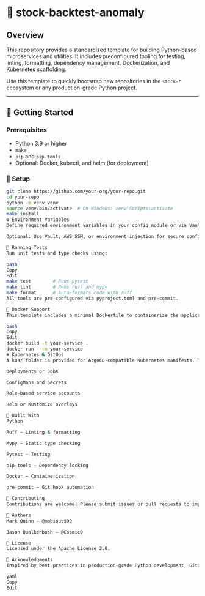 # 🧱 stock-backtest-anomaly

## Overview

This repository provides a standardized template for building Python-based
microservices and utilities. It includes preconfigured tooling for testing,
linting, formatting, dependency management, Dockerization, and Kubernetes
scaffolding.

Use this template to quickly bootstrap new repositories in the `stock-*`
ecosystem or any production-grade Python project.

---

## 🚀 Getting Started

### Prerequisites

- Python 3.9 or higher
- `make`
- `pip` and `pip-tools`
- Optional: Docker, kubectl, and helm (for deployment)

### 🔧 Setup

```bash
git clone https://github.com/your-org/your-repo.git
cd your-repo
python -m venv venv
source venv/bin/activate  # On Windows: venv\Scripts\activate
make install
⚙️ Environment Variables
Define required environment variables in your config module or via Vault. This template does not rely on .env files by default.

Optional: Use Vault, AWS SSM, or environment injection for secure configuration.

🧪 Running Tests
Run unit tests and type checks using:

bash
Copy
Edit
make test        # Runs pytest
make lint        # Runs ruff and mypy
make format      # Auto-formats code with ruff
All tools are pre-configured via pyproject.toml and pre-commit.

🐳 Docker Support
This template includes a minimal Dockerfile to containerize the application:

bash
Copy
Edit
docker build -t your-service .
docker run --rm your-service
☸️ Kubernetes & GitOps
A k8s/ folder is provided for ArgoCD-compatible Kubernetes manifests. These can be customized for:

Deployments or Jobs

ConfigMaps and Secrets

Role-based service accounts

Helm or Kustomize overlays

🧰 Built With
Python

Ruff – Linting & formatting

Mypy – Static type checking

Pytest – Testing

pip-tools – Dependency locking

Docker – Containerization

pre-commit – Git hook automation

🤝 Contributing
Contributions are welcome! Please submit issues or pull requests to improve this template.

👤 Authors
Mark Quinn – @mobious999

Jason Qualkenbush – @CosmicQ

📄 License
Licensed under the Apache License 2.0.

🙏 Acknowledgments
Inspired by best practices in production-grade Python development, GitOps, and DevSecOps tooling. Special thanks to the open source community.

yaml
Copy
Edit
```
